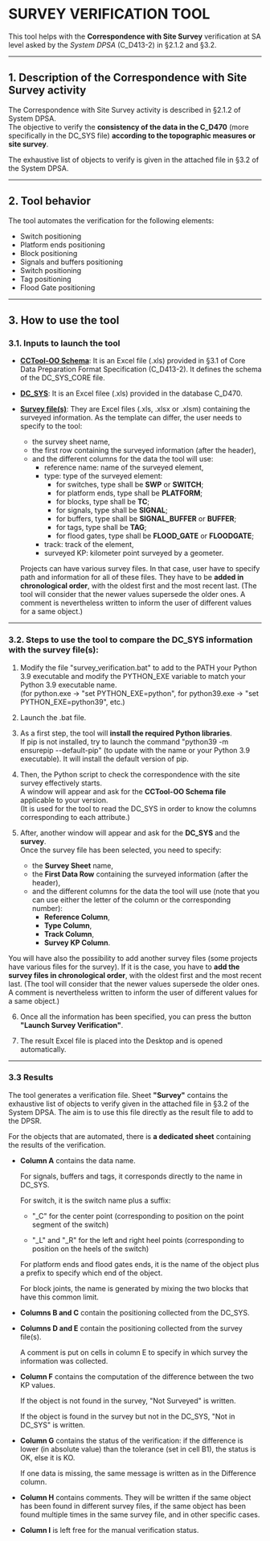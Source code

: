 # SURVEY VERIFICATION TOOL

This tool helps with the **Correspondence with Site Survey** verification at SA level asked by the *System DPSA* (C_D413-2) in §2.1.2 and §3.2.

---
## 1. Description of the Correspondence with Site Survey activity
The Correspondence with Site Survey activity is described in §2.1.2 of System DPSA. <br />
The objective to verify the **consistency of the data in the C_D470** (more specifically in the DC_SYS file) **according to the topographic measures or site survey**.

The exhaustive list of objects to verify is given in the attached file in §3.2 of the System DPSA.

---
## 2. Tool behavior
The tool automates the verification for the following elements:
- Switch positioning
- Platform ends positioning
- Block positioning
- Signals and buffers positioning
- Switch positioning
- Tag positioning
- Flood Gate positioning

---
## 3. How to use the tool

### 3.1. Inputs to launch the tool
- <ins>**CCTool-OO Schema**</ins>: It is an Excel file (.xls) provided in §3.1 of Core Data Preparation Format Specification (C_D413-2). It defines the schema of the DC_SYS_CORE file.
- <ins>**DC_SYS**</ins>: It is an Excel filee (.xls) provided in the database C_D470.
- <ins>**Survey file(s)**</ins>: They are Excel files (.xls, .xlsx or .xlsm) containing the surveyed information. As the template can differ, the user needs to specify to the tool:
   - the survey sheet name,
   - the first row containing the surveyed information (after the header),
   - and the different columns for the data the tool will use:
     - reference name: name of the surveyed element,
     - type: type of the surveyed element:
       - for switches, type shall be **SWP** or **SWITCH**;
       - for platform ends, type shall be **PLATFORM**;
       - for blocks, type shall be **TC**;
       - for signals, type shall be **SIGNAL**;
       - for buffers, type shall be **SIGNAL_BUFFER** or **BUFFER**;
       - for tags, type shall be **TAG**;
       - for flood gates, type shall be **FLOOD_GATE** or **FLOODGATE**;
     - track: track of the element,
     - surveyed KP: kilometer point surveyed by a geometer.
   
   Projects can have various survey files. In that case, user have to specify path and information for all of these files. They have to be **added in chronological order**, with the oldest first and the most recent last. (The tool will consider that the newer values supersede the older ones. A comment is nevertheless written to inform the user of different values for a same object.)

---
### 3.2. Steps to use the tool to compare the DC_SYS information with the survey file(s):

1. Modify the file "survey_verification.bat" to add to the PATH your Python 3.9 executable and modify the PYTHON_EXE variable to match your Python 3.9 executable name. <br />
(for python.exe -> "set PYTHON_EXE=python", for python39.exe -> "set PYTHON_EXE=python39", etc.)


2. Launch the .bat file.


3. As a first step, the tool will **install the required Python libraries**. <br />
If pip is not installed, try to launch the command "python39 -m ensurepip --default-pip" (to update with the name or your Python 3.9 executable). It will install the default version of pip.


4. Then, the Python script to check the correspondence with the site survey effectively starts. <br />
A window will appear and ask for the **CCTool-OO Schema file** applicable to your version. <br />
(It is used for the tool to read the DC_SYS in order to know the columns corresponding to each attribute.)


5. After, another window will appear and ask for the **DC_SYS** and the **survey**. <br />
Once the survey file has been selected, you need to specify:
   - the **Survey Sheet** name,
   - the **First Data Row** containing the surveyed information (after the header),
   - and the different columns for the data the tool will use (note that you can use either the letter of the column or the corresponding number):
     - **Reference Column**,
     - **Type Column**,
     - **Track Column**,
     - **Survey KP Column**.

You will have also the possibility to add another survey files (some projects have various files for the survey). If it is the case, you have to **add the survey files in chronological order**, with the oldest first and the most recent last. (The tool will consider that the newer values supersede the older ones. A comment is nevertheless written to inform the user of different values for a same object.)


6. Once all the information has been specified, you can press the button **"Launch Survey Verification"**.


7. The result Excel file is placed into the Desktop and is opened automatically.

---
### 3.3 Results
The tool generates a verification file. Sheet **"Survey"** contains the exhaustive list of objects to verify given in the attached file in §3.2 of the System DPSA. The aim is to use this file directly as the result file to add to the DPSR.

For the objects that are automated, there is **a dedicated sheet** containing the results of the verification.

- **Column A** contains the data name.

    For signals, buffers and tags, it corresponds directly to the name in DC_SYS.

    For switch, it is the switch name plus a suffix:

  - "_C" for the center point (corresponding to position on the point segment of the switch)

  - "_L" and "_R" for the left and right heel points (corresponding to position on the heels of the switch)

  For platform ends and flood gates ends, it is the name of the object plus a prefix to specify which end of the object. <br />

  For block joints, the name is generated by mixing the two blocks that have this common limit.


- **Columns B and C** contain the positioning collected from the DC_SYS.


- **Columns D and E** contain the positioning collected from the survey file(s).

    A comment is put on cells in column E to specify in which survey the information was collected.


- **Column F** contains the computation of the difference between the two KP values. 

    If the object is not found in the survey, "Not Surveyed" is written.
    
    If the object is found in the survey but not in the DC_SYS, "Not in DC_SYS" is written.


- **Column G** contains the status of the verification: if the difference is lower (in absolute value) than the tolerance (set in cell B1), the status is OK, else it is KO.

    If one data is missing, the same message is written as in the Difference column.


- **Column H** contains comments. They will be written if the same object has been found in different survey files, if the same object has been found multiple times in the same survey file, and in other specific cases.


- **Column I** is left free for the manual verification status. 
